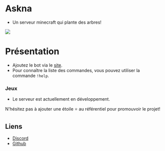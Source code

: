 # Askna

* Un serveur minecraft qui plante des arbres!

![](https://img.shields.io/discord/712295653136531466.svg?logo=discord&colorB=7289DA)

# Présentation
* Ajoutez le bot via le [site](https://mctools.askna.fr).<br>
* Pour connaître la liste des commandes, vous pouvez utiliser la commande `!help`.<br>

### Jeux
* Le serveur est actuellement en développement.<br>

N'hésitez pas à ajouter une étoile ⭐ au référentiel pour promouvoir le projet!

## Liens

*   [Discord](https://discord.gg/9hMb6NadBn)
*   [Github](https://github.com/Pluzdev/askna/)
